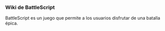 ### Wiki de BattleScript

BattleScript es un juego que permite a los usuarios disfrutar de una batalla épica.